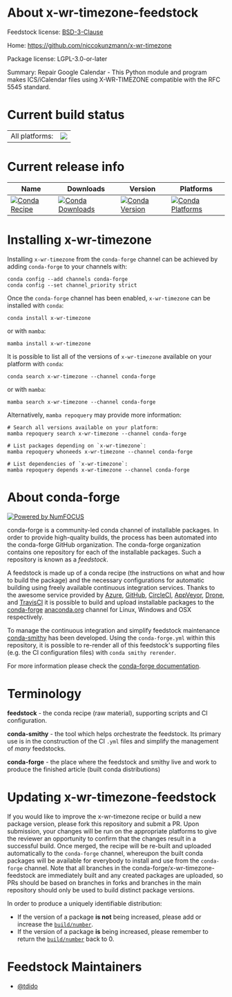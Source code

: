 About x-wr-timezone-feedstock
=============================

Feedstock license: [BSD-3-Clause](https://github.com/conda-forge/x-wr-timezone-feedstock/blob/main/LICENSE.txt)

Home: https://github.com/niccokunzmann/x-wr-timezone

Package license: LGPL-3.0-or-later

Summary: Repair Google Calendar - This Python module and program makes ICS/iCalendar files using X-WR-TIMEZONE compatible with the RFC 5545 standard.

Current build status
====================


<table><tr><td>All platforms:</td>
    <td>
      <a href="https://dev.azure.com/conda-forge/feedstock-builds/_build/latest?definitionId=21449&branchName=main">
        <img src="https://dev.azure.com/conda-forge/feedstock-builds/_apis/build/status/x-wr-timezone-feedstock?branchName=main">
      </a>
    </td>
  </tr>
</table>

Current release info
====================

| Name | Downloads | Version | Platforms |
| --- | --- | --- | --- |
| [![Conda Recipe](https://img.shields.io/badge/recipe-x--wr--timezone-green.svg)](https://anaconda.org/conda-forge/x-wr-timezone) | [![Conda Downloads](https://img.shields.io/conda/dn/conda-forge/x-wr-timezone.svg)](https://anaconda.org/conda-forge/x-wr-timezone) | [![Conda Version](https://img.shields.io/conda/vn/conda-forge/x-wr-timezone.svg)](https://anaconda.org/conda-forge/x-wr-timezone) | [![Conda Platforms](https://img.shields.io/conda/pn/conda-forge/x-wr-timezone.svg)](https://anaconda.org/conda-forge/x-wr-timezone) |

Installing x-wr-timezone
========================

Installing `x-wr-timezone` from the `conda-forge` channel can be achieved by adding `conda-forge` to your channels with:

```
conda config --add channels conda-forge
conda config --set channel_priority strict
```

Once the `conda-forge` channel has been enabled, `x-wr-timezone` can be installed with `conda`:

```
conda install x-wr-timezone
```

or with `mamba`:

```
mamba install x-wr-timezone
```

It is possible to list all of the versions of `x-wr-timezone` available on your platform with `conda`:

```
conda search x-wr-timezone --channel conda-forge
```

or with `mamba`:

```
mamba search x-wr-timezone --channel conda-forge
```

Alternatively, `mamba repoquery` may provide more information:

```
# Search all versions available on your platform:
mamba repoquery search x-wr-timezone --channel conda-forge

# List packages depending on `x-wr-timezone`:
mamba repoquery whoneeds x-wr-timezone --channel conda-forge

# List dependencies of `x-wr-timezone`:
mamba repoquery depends x-wr-timezone --channel conda-forge
```


About conda-forge
=================

[![Powered by
NumFOCUS](https://img.shields.io/badge/powered%20by-NumFOCUS-orange.svg?style=flat&colorA=E1523D&colorB=007D8A)](https://numfocus.org)

conda-forge is a community-led conda channel of installable packages.
In order to provide high-quality builds, the process has been automated into the
conda-forge GitHub organization. The conda-forge organization contains one repository
for each of the installable packages. Such a repository is known as a *feedstock*.

A feedstock is made up of a conda recipe (the instructions on what and how to build
the package) and the necessary configurations for automatic building using freely
available continuous integration services. Thanks to the awesome service provided by
[Azure](https://azure.microsoft.com/en-us/services/devops/), [GitHub](https://github.com/),
[CircleCI](https://circleci.com/), [AppVeyor](https://www.appveyor.com/),
[Drone](https://cloud.drone.io/welcome), and [TravisCI](https://travis-ci.com/)
it is possible to build and upload installable packages to the
[conda-forge](https://anaconda.org/conda-forge) [anaconda.org](https://anaconda.org/)
channel for Linux, Windows and OSX respectively.

To manage the continuous integration and simplify feedstock maintenance
[conda-smithy](https://github.com/conda-forge/conda-smithy) has been developed.
Using the ``conda-forge.yml`` within this repository, it is possible to re-render all of
this feedstock's supporting files (e.g. the CI configuration files) with ``conda smithy rerender``.

For more information please check the [conda-forge documentation](https://conda-forge.org/docs/).

Terminology
===========

**feedstock** - the conda recipe (raw material), supporting scripts and CI configuration.

**conda-smithy** - the tool which helps orchestrate the feedstock.
                   Its primary use is in the construction of the CI ``.yml`` files
                   and simplify the management of *many* feedstocks.

**conda-forge** - the place where the feedstock and smithy live and work to
                  produce the finished article (built conda distributions)


Updating x-wr-timezone-feedstock
================================

If you would like to improve the x-wr-timezone recipe or build a new
package version, please fork this repository and submit a PR. Upon submission,
your changes will be run on the appropriate platforms to give the reviewer an
opportunity to confirm that the changes result in a successful build. Once
merged, the recipe will be re-built and uploaded automatically to the
`conda-forge` channel, whereupon the built conda packages will be available for
everybody to install and use from the `conda-forge` channel.
Note that all branches in the conda-forge/x-wr-timezone-feedstock are
immediately built and any created packages are uploaded, so PRs should be based
on branches in forks and branches in the main repository should only be used to
build distinct package versions.

In order to produce a uniquely identifiable distribution:
 * If the version of a package **is not** being increased, please add or increase
   the [``build/number``](https://docs.conda.io/projects/conda-build/en/latest/resources/define-metadata.html#build-number-and-string).
 * If the version of a package **is** being increased, please remember to return
   the [``build/number``](https://docs.conda.io/projects/conda-build/en/latest/resources/define-metadata.html#build-number-and-string)
   back to 0.

Feedstock Maintainers
=====================

* [@tdido](https://github.com/tdido/)

